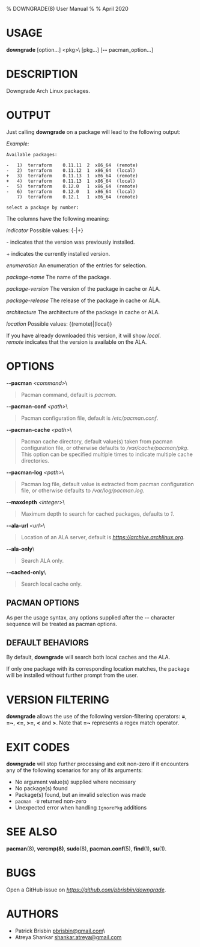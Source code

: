 % DOWNGRADE(8) User Manual
%
% April 2020

# USAGE

**downgrade** [option...] \<pkg>\ [pkg...] [**\--** pacman_option...]

# DESCRIPTION

Downgrade Arch Linux packages.

# OUTPUT

Just calling **downgrade** on a package will lead to the following output:

*Example:*

    Available packages:

    -   1)  terraform    0.11.11  2  x86_64  (remote)
    -   2)  terraform    0.11.12  1  x86_64  (local)
    +   3)  terraform    0.11.13  1  x86_64  (remote)
    +   4)  terraform    0.11.13  1  x86_64  (local)
    -   5)  terraform    0.12.0   1  x86_64  (remote)
    -   6)  terraform    0.12.0   1  x86_64  (local)
        7)  terraform    0.12.1   1  x86_64  (remote)

    select a package by number:

The columns have the following meaning:

*indicator*
  Possible values: {-|+}

  \- indicates that the version was previously installed.

  \+ indicates the currently installed version.

*enumeration*
  An enumeration of the entries for selection.

*package-name*
  The name of the package.

*package-version*
  The version of the package in cache or ALA.

*package-release*
  The release of the package in cache or ALA.

*architecture*
  The architecture of the package in cache or ALA.

*location*
  Possible values: {(remote)|(local)}

  If you have already downloaded this version, it will show *local*.\
  *remote* indicates that the version is available on the ALA.

# OPTIONS

**\--pacman** *\<command\>*\

> Pacman command, default is *pacman*.

**\--pacman-conf** *\<path\>*\

> Pacman configuration file, default is */etc/pacman.conf*.

**\--pacman-cache** *\<path\>*\

> Pacman cache directory, default value(s) taken from pacman configuration file, or otherwise defaults to */var/cache/pacman/pkg*. This option can be specified multiple times to indicate multiple cache directories.

**\--pacman-log** *\<path\>*\

> Pacman log file, default value is extracted from pacman configuration file, or otherwise defaults to */var/log/pacman.log*.

**\--maxdepth** *\<integer\>*\

> Maximum depth to search for cached packages, defaults to *1*.

**\--ala-url** *\<url\>*\
	
> Location of an ALA server, default is *https://archive.archlinux.org*.

**\--ala-only**\

> Search ALA only.

**\--cached-only**\

> Search local cache only.

## PACMAN OPTIONS

As per the usage syntax, any options supplied after the **\--** character sequence will be treated as pacman options.

## DEFAULT BEHAVIORS

By default, **downgrade** will search both local caches and the ALA.

If only one package with its corresponding location matches, the package will be installed without further prompt from the user.

# VERSION FILTERING

**downgrade** allows the use of the following version-filtering operators: **=**, **=~**, **<=**, **>=**, **<** and **>**. Note that **=~** represents a regex match operator.

# EXIT CODES

**downgrade** will stop further processing and exit non-zero if it encounters any of
the following scenarios for any of its arguments:

- No argument value(s) supplied where necessary
- No package(s) found
- Package(s) found, but an invalid selection was made
- `pacman -U` returned non-zero
- Unexpected error when handling `IgnorePkg` additions

# SEE ALSO

**pacman**(8), **vercmp(8)**, **sudo**(8), **pacman.conf**(5), **find**(1), **su**(1).

# BUGS

Open a GitHub issue on *https://github.com/pbrisbin/downgrade*.

# AUTHORS

* Patrick Brisbin <pbrisbin@gmail.com>\
* Atreya Shankar <shankar.atreya@gmail.com>
